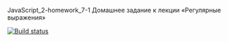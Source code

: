 JavaScript_2-homework_7-1 Домашнее задание к лекции «Регулярные выражения»

[![Build status](https://ci.appveyor.com/api/projects/status/49ludin8ptlcmrp9?svg=true)](https://ci.appveyor.com/project/AleksandrPetrov89/javascript-2-homework-7-1)